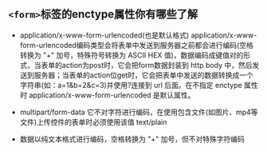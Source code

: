 ## `<form>`标签的enctype属性你有哪些了解
* application/x-www-form-urlencoded(也是默认格式)
application/x-www-form-urlencoded编码类型会将表单中发送到服务器之前都会进行编码(空格转换为 "+" 加号，特殊符号转换为 ASCII HEX 值)，数据编码成键值对的形式，当表单的action为post时，它会把form数据封装到 http body 中，然后发送到服务器；当表单的action位get时，它会把表单中发送的数据转换成一个字符串(如：a=1&b=2&c=3)并使用?连接到 url 后面。在不指定 enctype 属性时 application/x-www-form-urlencoded 是默认属性。

* multipart/form-data
它不对字符进行编码，在使用包含文件(如图片、mp4等文件)上传控件的表单时必须使用该值
text/plain


* 数据以纯文本格式进行编码，空格转换为 "+" 加号，但不对特殊字符编码
